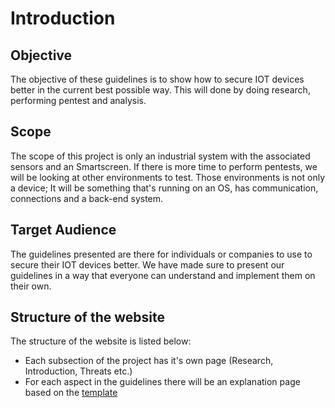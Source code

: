 # Introduction

## Objective
The objective of these guidelines is to show how to secure IOT devices better in the current best possible way.
This will done by doing research, performing pentest and analysis.

## Scope
The scope of this project is only an industrial system with the associated sensors and an Smartscreen. 
If there is more time to perform pentests, we will
be looking at other environments to test. Those environments is not only a device; It will be something that's running on an OS, has communication, connections and a back-end system.

## Target Audience
The guidelines presented are there for individuals or companies to use to secure their IOT devices better.
We have made sure to present our guidelines in a way that everyone can understand and implement them on their own.

## Structure of the website
The structure of the website is listed below:
- Each subsection of the project has it's own page (Research, Introduction, Threats etc.)
- For each aspect in the guidelines there will be an explanation page based on the [template](https://fontys-intersect.github.io/subject)
